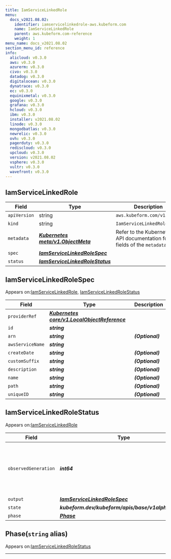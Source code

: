 ```yaml
---
title: IamServiceLinkedRole
menu:
  docs_v2021.08.02:
    identifier: iamservicelinkedrole-aws.kubeform.com
    name: IamServiceLinkedRole
    parent: aws.kubeform.com-reference
    weight: 1
menu_name: docs_v2021.08.02
section_menu_id: reference
info:
  alicloud: v0.3.0
  aws: v0.3.0
  azurerm: v0.3.0
  civo: v0.3.0
  datadog: v0.3.0
  digitalocean: v0.3.0
  dynatrace: v0.3.0
  ec: v0.3.0
  equinixmetal: v0.3.0
  google: v0.3.0
  grafana: v0.3.0
  hcloud: v0.3.0
  ibm: v0.3.0
  installer: v2021.08.02
  linode: v0.3.0
  mongodbatlas: v0.3.0
  newrelic: v0.3.0
  ovh: v0.3.0
  pagerduty: v0.3.0
  rediscloud: v0.3.0
  upcloud: v0.3.0
  version: v2021.08.02
  vsphere: v0.3.0
  vultr: v0.3.0
  wavefront: v0.3.0
---
```


## IamServiceLinkedRole
| Field | Type | Description |
| ------ | ----- | ----------- |
| `apiVersion` | string | `aws.kubeform.com/v1alpha1` |
|    `kind` | string | `IamServiceLinkedRole` |
| `metadata` | ***[Kubernetes meta/v1.ObjectMeta](https://v1-18.docs.kubernetes.io/docs/reference/generated/kubernetes-api/v1.18/#objectmeta-v1-meta)***|Refer to the Kubernetes API documentation for the fields of the `metadata` field.|
| `spec` | ***[IamServiceLinkedRoleSpec](#iamservicelinkedrolespec)***||
| `status` | ***[IamServiceLinkedRoleStatus](#iamservicelinkedrolestatus)***||
## IamServiceLinkedRoleSpec

Appears on:[IamServiceLinkedRole](#iamservicelinkedrole), [IamServiceLinkedRoleStatus](#iamservicelinkedrolestatus)

| Field | Type | Description |
| ------ | ----- | ----------- |
| `providerRef` | ***[Kubernetes core/v1.LocalObjectReference](https://v1-18.docs.kubernetes.io/docs/reference/generated/kubernetes-api/v1.18/#localobjectreference-v1-core)***||
| `id` | ***string***||
| `arn` | ***string***| ***(Optional)*** |
| `awsServiceName` | ***string***||
| `createDate` | ***string***| ***(Optional)*** |
| `customSuffix` | ***string***| ***(Optional)*** |
| `description` | ***string***| ***(Optional)*** |
| `name` | ***string***| ***(Optional)*** |
| `path` | ***string***| ***(Optional)*** |
| `uniqueID` | ***string***| ***(Optional)*** |
## IamServiceLinkedRoleStatus

Appears on:[IamServiceLinkedRole](#iamservicelinkedrole)

| Field | Type | Description |
| ------ | ----- | ----------- |
| `observedGeneration` | ***int64***| ***(Optional)*** Resource generation, which is updated on mutation by the API Server.|
| `output` | ***[IamServiceLinkedRoleSpec](#iamservicelinkedrolespec)***| ***(Optional)*** |
| `state` | ***kubeform.dev/kubeform/apis/base/v1alpha1.State***| ***(Optional)*** |
| `phase` | ***[Phase](#phase)***| ***(Optional)*** |
## Phase(`string` alias)

Appears on:[IamServiceLinkedRoleStatus](#iamservicelinkedrolestatus)

---
